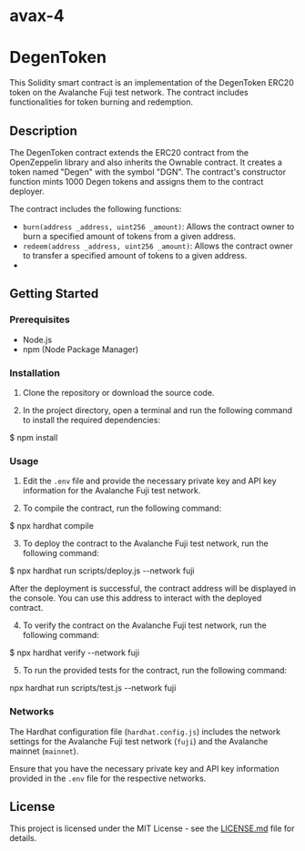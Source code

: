 # avax-4
# DegenToken

This Solidity smart contract is an implementation of the DegenToken ERC20 token on the Avalanche Fuji test network. The contract includes functionalities for token burning and redemption.

## Description

The DegenToken contract extends the ERC20 contract from the OpenZeppelin library and also inherits the Ownable contract. It creates a token named "Degen" with the symbol "DGN". The contract's constructor function mints 1000 Degen tokens and assigns them to the contract deployer.

The contract includes the following functions:

- `burn(address _address, uint256 _amount)`: Allows the contract owner to burn a specified amount of tokens from a given address.
- `redeem(address _address, uint256 _amount)`: Allows the contract owner to transfer a specified amount of tokens to a given address.
- 
## Getting Started

### Prerequisites

- Node.js
- npm (Node Package Manager)

### Installation

1. Clone the repository or download the source code.

2. In the project directory, open a terminal and run the following command to install the required dependencies:

$ npm install

### Usage

1. Edit the `.env` file and provide the necessary private key and API key information for the Avalanche Fuji test network.

2. To compile the contract, run the following command:

$ npx hardhat compile

3. To deploy the contract to the Avalanche Fuji test network, run the following command:

$ npx hardhat run scripts/deploy.js --network fuji

After the deployment is successful, the contract address will be displayed in the console. You can use this address to interact with the deployed contract.

4. To verify the contract on the Avalanche Fuji test network, run the following command:

$ npx hardhat verify <contract address> --network fuji
  
5. To run the provided tests for the contract, run the following command:
 
npx hardhat run scripts/test.js --network fuji
  
### Networks

The Hardhat configuration file (`hardhat.config.js`) includes the network settings for the Avalanche Fuji test network (`fuji`) and the Avalanche mainnet (`mainnet`).

Ensure that you have the necessary private key and API key information provided in the `.env` file for the respective networks.
  
## License

This project is licensed under the MIT License - see the [LICENSE.md](LICENSE.md) file for details.

  




